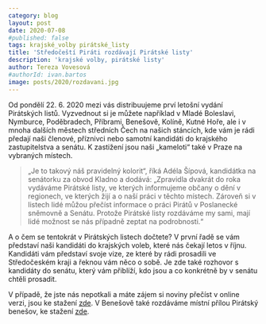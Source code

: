 ```yaml
---
category: blog
layout: post
date: 2020-07-08
#published: false
tags: krajské_volby pirátské_listy
title: 'Středočeští Piráti rozdávají Pirátské listy'
description: 'krajské volby, pirátské listy'
author: Tereza Vovesová
#authorId: ivan.bartos
image: posts/2020/rozdavani.jpg
---
```


Od pondělí 22. 6. 2020 mezi vás distribuujeme prví letošní vydání Pirátských listů. Vyzvednout si je můžete například v Mladé Boleslavi, Nymburce, Poděbradech, Příbrami, Benešově, Kolíně, Kutné Hoře, ale i v mnoha dalších městech středních Čech na našich stáncích, kde vám je rádi předají naši členové, příznivci nebo samotní kandidáti do krajského zastupitelstva a senátu. K zastižení jsou naši „kameloti“ také v Praze na vybraných místech.

> „Je to takový náš pravidelný kolorit“, říká Adéla Šípová, kandidátka na senátorku za obvod Kladno a dodává: „Zpravidla dvakrát do roka vydáváme Pirátské listy, ve kterých informujeme občany o dění v regionech, ve kterých žijí a o naší práci v těchto místech. Zároveň si v listech lidé můžou přečíst informace o práci Pirátů v Poslanecké sněmovně a Senátu. Protože Pirátské listy rozdáváme my sami, mají lidé možnost se nás případně zeptat na podrobnosti.“

A o čem se tentokrát v Pirátských listech dočtete? V první řadě se vám představí naši kandidáti do krajských voleb, které nás čekají letos v říjnu. Kandidáti vám představí svoje vize, ze které by rádi prosadili ve Středočeském kraji a řeknou vám něco o sobě. Je zde také rozhovor s kandidáty do senátu, který vám přiblíží, kdo jsou a co konkrétně by v senátu chtěli prosadit.

V případě, že jste nás nepotkali a máte zájem si noviny přečíst v online verzi, jsou ke stažení [zde](/assets/files/PL_stredocesky_2020.pdf).
V Benešově také rozdáváme místní přílou Pirátský benešov, ke stažení [zde](/assets/files/PL_stredocesky_benesov_2020.pdf).
